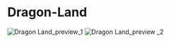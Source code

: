 # Dragon-Land
![Dragon Land_preview_1](https://user-images.githubusercontent.com/102579070/190227342-651c5daf-6b4c-432d-aac5-c6d792b4e32c.png)
![Dragon Land_preview _2](https://user-images.githubusercontent.com/102579070/190227464-b8cc9a94-1f22-43d0-9ee3-43c04f569538.png)
